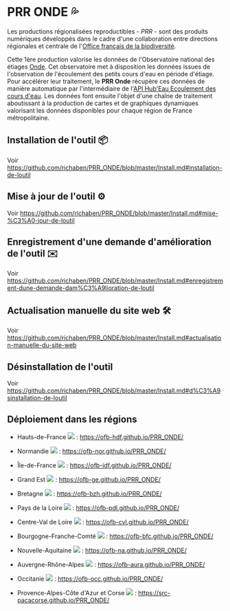 # PRR ONDE 💦

Les productions régionalisées reproductibles - *PRR* - sont des produits numériques développés dans le cadre d'une collaboration entre directions régionales et centrale de l'[Office français de la biodiversité](https://www.ofb.gouv.fr/).

Cette 1ère production valorise les données de l'Observatoire national des étiages [Onde](https://onde.eaufrance.fr/). Cet observatoire met à disposition les données issues de l'observation de l'écoulement des petits cours d'eau en période d'étiage. Pour accélérer leur traitement, le **PRR Onde** récupère ces données de manière automatique par l'intermédiaire de l'[API Hub'Eau Ecoulement des cours d'eau](https://hubeau.eaufrance.fr/page/api-ecoulement). Les données font ensuite l'objet d'une chaîne de traitement aboutissant à la production de cartes et de graphiques dynamiques valorisant les données disponibles pour chaque région de France métropolitaine.

## Installation de l'outil 📦

Voir <https://github.com/richaben/PRR_ONDE/blob/master/Install.md#installation-de-loutil>

## Mise à jour de l'outil ⚙️

Voir <https://github.com/richaben/PRR_ONDE/blob/master/Install.md#mise-%C3%A0-jour-de-loutil>

## Enregistrement d'une demande d'amélioration de l'outil ✉️

Voir <https://github.com/richaben/PRR_ONDE/blob/master/Install.md#enregistrement-dune-demande-dam%C3%A9lioration-de-loutil>

## Actualisation manuelle du site web 🛠

Voir <https://github.com/richaben/PRR_ONDE/blob/master/Install.md#actualisation-manuelle-du-site-web>

## Désinstallation de l'outil

Voir <https://github.com/richaben/PRR_ONDE/blob/master/Install.md#d%C3%A9sinstallation-de-loutil>

## Déploiement dans les régions

-   Hauts-de-France [![](images/github-mark-white_18px.png)](https://github.com/OFB-HdF/PRR_ONDE) : <https://ofb-hdf.github.io/PRR_ONDE/>

-   Normandie [![](images/github-mark-white_18px.png)](https://github.com/OFB-Nor/PRR_ONDE) : <https://ofb-nor.github.io/PRR_ONDE/>

-   Île-de-France [![](images/github-mark-white_18px.png)](https://github.com/OFB-IdF/PRR_ONDE) : <https://ofb-idf.github.io/PRR_ONDE/>

-   Grand Est [![](images/github-mark-white_18px.png)](https://ofb-ge.github.io/PRR_ONDE/) : <https://ofb-ge.github.io/PRR_ONDE/>

-   Bretagne [![](images/github-mark-white_18px.png)](https://github.com/ofb-bzh/PRR_ONDE) : <https://ofb-bzh.github.io/PRR_ONDE/>

-   Pays de la Loire [![](images/github-mark-white_18px.png)](https://github.com/ofb-pdl/PRR_ONDE) : <https://ofb-pdl.github.io/PRR_ONDE/>

-   Centre-Val de Loire [![](images/github-mark-white_18px.png)](https://github.com/ofb-CVL/PRR_ONDE) : <https://ofb-cvl.github.io/PRR_ONDE/>

-   Bourgogne-Franche-Comté [![](images/github-mark-white_18px.png)](https://github.com/OFB-BFC/PRR_ONDE) : <https://ofb-bfc.github.io/PRR_ONDE/>

-   Nouvelle-Aquitaine [![](images/github-mark-white_18px.png)](https://github.com/OFB-NA/PRR_ONDE) : <https://ofb-na.github.io/PRR_ONDE/>

-   Auvergne-Rhône-Alpes [![](images/github-mark-white_18px.png)](https://github.com/ofb-aura/PRR_ONDE) : <https://ofb-aura.github.io/PRR_ONDE/>

-   Occitanie [![](images/github-mark-white_18px.png)](https://github.com/OFB-OCC/PRR_ONDE) : <https://ofb-occ.github.io/PRR_ONDE/>

-   Provence-Alpes-Côte d'Azur et Corse [![](images/github-mark-white_18px.png)](https://github.com/SRC-PacaCorse/PRR_ONDE) : <https://src-pacacorse.github.io/PRR_ONDE/>
